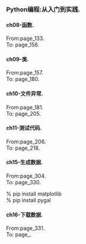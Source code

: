 ### Python编程:从入门到实践.

#### ch08-函数.
From:page_133.  
To: page_156.  

#### ch09-类.
From:page_157.  
To: page_180.

#### ch10-文件异常.
From:page_181.  
To: page_205.

#### ch11-测试代码.
From:page_206.  
To: page_218.

#### ch15-生成数据.
From:page_304.  
To: page_330.

% pip install matplotlib  
% pip install pygal  

#### ch16-下载数据.
From:page_331.  
To: page_.


